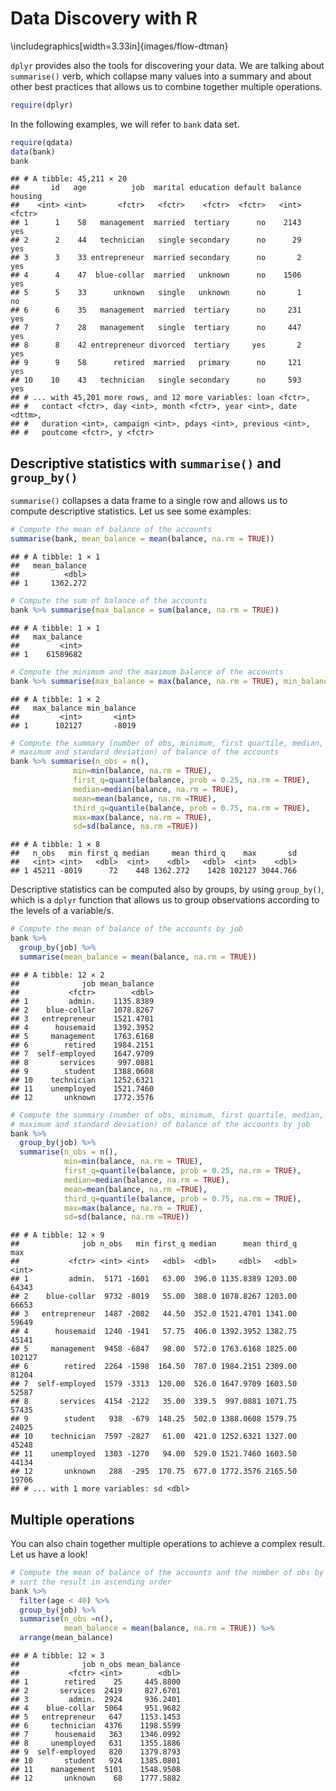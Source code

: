 
# Data Discovery with R





\includegraphics[width=3.33in]{images/flow-dtman} 

`dplyr` provides also the tools for discovering your data. We are talking about `summarise()` verb, which collapse many values into a summary and about other best practices that allows us to combine together multiple operations. 


```r
require(dplyr)
```

In the following examples, we will refer to `bank` data set. 


```r
require(qdata)
data(bank)
bank
```

```
## # A tibble: 45,211 × 20
##       id   age          job  marital education default balance housing
##    <int> <int>       <fctr>   <fctr>    <fctr>  <fctr>   <int>  <fctr>
## 1      1    58   management  married  tertiary      no    2143     yes
## 2      2    44   technician   single secondary      no      29     yes
## 3      3    33 entrepreneur  married secondary      no       2     yes
## 4      4    47  blue-collar  married   unknown      no    1506     yes
## 5      5    33      unknown   single   unknown      no       1      no
## 6      6    35   management  married  tertiary      no     231     yes
## 7      7    28   management   single  tertiary      no     447     yes
## 8      8    42 entrepreneur divorced  tertiary     yes       2     yes
## 9      9    58      retired  married   primary      no     121     yes
## 10    10    43   technician   single secondary      no     593     yes
## # ... with 45,201 more rows, and 12 more variables: loan <fctr>,
## #   contact <fctr>, day <int>, month <fctr>, year <int>, date <dttm>,
## #   duration <int>, campaign <int>, pdays <int>, previous <int>,
## #   poutcome <fctr>, y <fctr>
```


## Descriptive statistics with `summarise()` and `group_by()`

`summarise()` collapses a data frame to a single row and allows us to compute descriptive statistics.
Let us see some examples:


```r
# Compute the mean of balance of the accounts
summarise(bank, mean_balance = mean(balance, na.rm = TRUE))
```

```
## # A tibble: 1 × 1
##   mean_balance
##          <dbl>
## 1     1362.272
```

```r
# Compute the sum of balance of the accounts
bank %>% summarise(max_balance = sum(balance, na.rm = TRUE))
```

```
## # A tibble: 1 × 1
##   max_balance
##         <int>
## 1    61589682
```

```r
# Compute the minimum and the maximum balance of the accounts
bank %>% summarise(max_balance = max(balance, na.rm = TRUE), min_balance = min(balance, na.rm = TRUE))
```

```
## # A tibble: 1 × 2
##   max_balance min_balance
##         <int>       <int>
## 1      102127       -8019
```

```r
# Compute the summary (number of obs, minimum, first quartile, median, mean, third quartile, 
# maximum and standard deviation) of balance of the accounts  
bank %>% summarise(n_obs = n(),
              min=min(balance, na.rm = TRUE),
              first_q=quantile(balance, prob = 0.25, na.rm = TRUE),
              median=median(balance, na.rm = TRUE),
              mean=mean(balance, na.rm =TRUE),
              third_q=quantile(balance, prob = 0.75, na.rm = TRUE),
              max=max(balance, na.rm = TRUE),
              sd=sd(balance, na.rm =TRUE))
```

```
## # A tibble: 1 × 8
##   n_obs   min first_q median     mean third_q    max       sd
##   <int> <int>   <dbl>  <int>    <dbl>   <dbl>  <int>    <dbl>
## 1 45211 -8019      72    448 1362.272    1428 102127 3044.766
```

Descriptive statistics can be computed also by groups, by using `group_by()`, which is a `dplyr` function that allows us to group observations according to the levels of a variable/s.


```r
# Compute the mean of balance of the accounts by job
bank %>% 
  group_by(job) %>%
  summarise(mean_balance = mean(balance, na.rm = TRUE))
```

```
## # A tibble: 12 × 2
##              job mean_balance
##           <fctr>        <dbl>
## 1         admin.    1135.8389
## 2    blue-collar    1078.8267
## 3   entrepreneur    1521.4701
## 4      housemaid    1392.3952
## 5     management    1763.6168
## 6        retired    1984.2151
## 7  self-employed    1647.9709
## 8       services     997.0881
## 9        student    1388.0608
## 10    technician    1252.6321
## 11    unemployed    1521.7460
## 12       unknown    1772.3576
```

```r
# Compute the summary (number of obs, minimum, first quartile, median, mean, third quantile, 
# maximum and standard deviation) of balance of the accounts by job 
bank %>% 
  group_by(job) %>%
  summarise(n_obs = n(),
            min=min(balance, na.rm = TRUE),
            first_q=quantile(balance, prob = 0.25, na.rm = TRUE),
            median=median(balance, na.rm = TRUE),
            mean=mean(balance, na.rm =TRUE),
            third_q=quantile(balance, prob = 0.75, na.rm = TRUE),
            max=max(balance, na.rm = TRUE),
            sd=sd(balance, na.rm =TRUE))
```

```
## # A tibble: 12 × 9
##              job n_obs   min first_q median      mean third_q    max
##           <fctr> <int> <int>   <dbl>  <dbl>     <dbl>   <dbl>  <int>
## 1         admin.  5171 -1601   63.00  396.0 1135.8389 1203.00  64343
## 2    blue-collar  9732 -8019   55.00  388.0 1078.8267 1203.00  66653
## 3   entrepreneur  1487 -2082   44.50  352.0 1521.4701 1341.00  59649
## 4      housemaid  1240 -1941   57.75  406.0 1392.3952 1382.75  45141
## 5     management  9458 -6847   98.00  572.0 1763.6168 1825.00 102127
## 6        retired  2264 -1598  164.50  787.0 1984.2151 2309.00  81204
## 7  self-employed  1579 -3313  120.00  526.0 1647.9709 1603.50  52587
## 8       services  4154 -2122   35.00  339.5  997.0881 1071.75  57435
## 9        student   938  -679  148.25  502.0 1388.0608 1579.75  24025
## 10    technician  7597 -2827   61.00  421.0 1252.6321 1327.00  45248
## 11    unemployed  1303 -1270   94.00  529.0 1521.7460 1603.50  44134
## 12       unknown   288  -295  170.75  677.0 1772.3576 2165.50  19706
## # ... with 1 more variables: sd <dbl>
```


## Multiple operations

You can also chain together multiple operations to achieve a complex result.
Let us have a look!


```r
# Compute the mean of balance of the accounts and the number of obs by job for people not older than 40 years and 
# sort the result in ascending order  
bank %>%
  filter(age < 40) %>%
  group_by(job) %>%
  summarise(n_obs =n(),
            mean_balance = mean(balance, na.rm = TRUE)) %>%
  arrange(mean_balance)
```

```
## # A tibble: 12 × 3
##              job n_obs mean_balance
##           <fctr> <int>        <dbl>
## 1        retired    25     445.8800
## 2       services  2419     827.6701
## 3         admin.  2924     936.2401
## 4    blue-collar  5064     951.9682
## 5   entrepreneur   647    1153.1453
## 6     technician  4376    1198.5599
## 7      housemaid   363    1346.0992
## 8     unemployed   631    1355.1886
## 9  self-employed   820    1379.8793
## 10       student   924    1385.0801
## 11    management  5101    1548.9508
## 12       unknown    68    1777.5882
```



